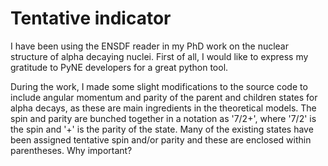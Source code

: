 # Tentative indicator

I have been using the ENSDF reader in my PhD work on the nuclear structure of alpha decaying nuclei. First of all, I would like to express my gratitude to PyNE developers for a great python tool. 

During the work, I made some slight modifications to the source code to include angular momentum and parity of the parent and children states for alpha decays, as these are main ingredients in the theoretical models. The spin and parity are bunched together in a notation as '7/2+', where '7/2' is the spin and '+' is the parity of the state. Many of the existing states have been assigned tentative spin and/or parity and these are enclosed within parentheses. Why important? 
